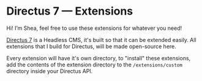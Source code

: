 #  Directus 7 — Extensions 
Hi! I’m Shea, feel free to use these extensions for whatever you need!

[Directus 7](https://github.com/directus) is a Headless CMS, it's built so that it can be extended easily. All extensions that I build for Directus, will be made open-source here. 

Every extension will have it's own directory, to "install" these extensions, add the contents of the extension directory to the `/extensions/custom` directory inside your Directus API.

